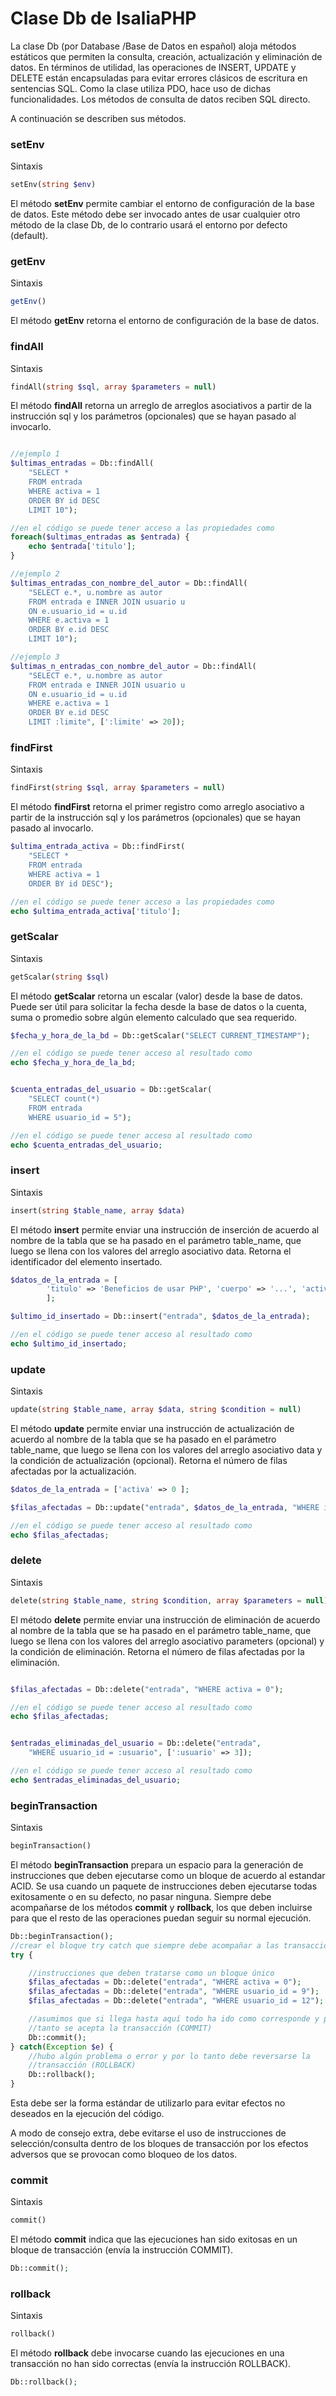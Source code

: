 # Clase Db de IsaliaPHP

La clase Db (por Database /Base de Datos en español) aloja métodos estáticos que permiten la consulta, creación, actualización y eliminación de datos. En términos de utilidad, las operaciones de INSERT, UPDATE y DELETE están encapsuladas para evitar errores clásicos de escritura en sentencias SQL. Como la clase utiliza PDO, hace uso de dichas funcionalidades. Los métodos de consulta de datos reciben SQL directo.

A continuación se describen sus métodos.

### setEnv

Sintaxis
```php
setEnv(string $env)
```

El método **setEnv** permite cambiar el entorno de configuración de la base de datos. Este método debe ser invocado antes de usar cualquier otro método de la clase Db, de lo contrario usará el entorno por defecto (default).


### getEnv

Sintaxis
```php
getEnv()
```

El método **getEnv** retorna el entorno de configuración de la base de datos.


### findAll

Sintaxis
```php
findAll(string $sql, array $parameters = null)
```

El método **findAll** retorna un arreglo de arreglos asociativos a partir de la instrucción sql y los parámetros (opcionales) que se hayan pasado al invocarlo.

```php

//ejemplo 1
$ultimas_entradas = Db::findAll(
    "SELECT * 
    FROM entrada 
    WHERE activa = 1 
    ORDER BY id DESC 
    LIMIT 10");

//en el código se puede tener acceso a las propiedades como
foreach($ultimas_entradas as $entrada) {
    echo $entrada['titulo'];
}

//ejemplo 2
$ultimas_entradas_con_nombre_del_autor = Db::findAll(
    "SELECT e.*, u.nombre as autor
    FROM entrada e INNER JOIN usuario u
    ON e.usuario_id = u.id 
    WHERE e.activa = 1 
    ORDER BY e.id DESC
    LIMIT 10");    

//ejemplo 3
$ultimas_n_entradas_con_nombre_del_autor = Db::findAll(
    "SELECT e.*, u.nombre as autor
    FROM entrada e INNER JOIN usuario u
    ON e.usuario_id = u.id 
    WHERE e.activa = 1 
    ORDER BY e.id DESC
    LIMIT :limite", [':limite' => 20]);    
```


### findFirst

Sintaxis
```php
findFirst(string $sql, array $parameters = null)
```

El método **findFirst** retorna el primer registro como arreglo asociativo a partir de la instrucción sql y los parámetros (opcionales) que se hayan pasado al invocarlo.

```php
$ultima_entrada_activa = Db::findFirst(
    "SELECT * 
    FROM entrada 
    WHERE activa = 1 
    ORDER BY id DESC");

//en el código se puede tener acceso a las propiedades como
echo $ultima_entrada_activa['titulo'];

```


### getScalar

Sintaxis
```php
getScalar(string $sql)
```

El método **getScalar** retorna un escalar (valor) desde la base de datos. Puede ser útil para solicitar la fecha desde la base de datos o la cuenta, suma o promedio sobre algún elemento calculado que sea requerido.

```php
$fecha_y_hora_de_la_bd = Db::getScalar("SELECT CURRENT_TIMESTAMP");

//en el código se puede tener acceso al resultado como
echo $fecha_y_hora_de_la_bd;


$cuenta_entradas_del_usuario = Db::getScalar(
    "SELECT count(*) 
    FROM entrada 
    WHERE usuario_id = 5");

//en el código se puede tener acceso al resultado como
echo $cuenta_entradas_del_usuario;

```


### insert

Sintaxis
```php
insert(string $table_name, array $data)
```

El método **insert** permite enviar una instrucción de inserción de acuerdo al nombre de la tabla que se ha pasado en el parámetro table_name, que luego se llena con los valores del arreglo asociativo data. Retorna el identificador del elemento insertado.

```php
$datos_de_la_entrada = [
        'titulo' => 'Beneficios de usar PHP', 'cuerpo' => '...', 'activa' => 1
        ];

$ultimo_id_insertado = Db::insert("entrada", $datos_de_la_entrada);

//en el código se puede tener acceso al resultado como
echo $ultimo_id_insertado;

```


### update

Sintaxis
```php
update(string $table_name, array $data, string $condition = null)
```

El método **update** permite enviar una instrucción de actualización de acuerdo al nombre de la tabla que se ha pasado en el parámetro table_name, que luego se llena con los valores del arreglo asociativo data y la condición de actualización (opcional). Retorna el número de filas afectadas por la actualización.

```php
$datos_de_la_entrada = ['activa' => 0 ];

$filas_afectadas = Db::update("entrada", $datos_de_la_entrada, "WHERE id = 99");

//en el código se puede tener acceso al resultado como
echo $filas_afectadas;

```


### delete

Sintaxis
```php
delete(string $table_name, string $condition, array $parameters = null)
```

El método **delete** permite enviar una instrucción de eliminación de acuerdo al nombre de la tabla que se ha pasado en el parámetro table_name, que luego se llena con los valores del arreglo asociativo parameters (opcional) y la condición de eliminación. Retorna el número de filas afectadas por la eliminación.

```php

$filas_afectadas = Db::delete("entrada", "WHERE activa = 0");

//en el código se puede tener acceso al resultado como
echo $filas_afectadas;


$entradas_eliminadas_del_usuario = Db::delete("entrada", 
    "WHERE usuario_id = :usuario", [':usuario' => 3]);

//en el código se puede tener acceso al resultado como
echo $entradas_eliminadas_del_usuario;

```


### beginTransaction

Sintaxis
```php
beginTransaction()
```

El método **beginTransaction** prepara un espacio para la generación de instrucciones que deben ejecutarse como un bloque de acuerdo al estandar ACID. Se usa cuando un paquete de instrucciones deben ejecutarse todas exitosamente o en su defecto, no pasar ninguna.
Siempre debe acompañarse de los métodos **commit** y **rollback**, los que deben incluirse para que el resto de las operaciones puedan seguir su normal ejecución.

```php
Db::beginTransaction();
//crear el bloque try catch que siempre debe acompañar a las transacciones
try {

    //instrucciones que deben tratarse como un bloque único
    $filas_afectadas = Db::delete("entrada", "WHERE activa = 0");
    $filas_afectadas = Db::delete("entrada", "WHERE usuario_id = 9");
    $filas_afectadas = Db::delete("entrada", "WHERE usuario_id = 12");

    //asumimos que si llega hasta aquí todo ha ido como corresponde y por lo
    //tanto se acepta la transacción (COMMIT)
    Db::commit();
} catch(Exception $e) {
    //hubo algún problema o error y por lo tanto debe reversarse la 
    //transacción (ROLLBACK)
    Db::rollback();
}

```

Esta debe ser la forma estándar de utilizarlo para evitar efectos no deseados en la ejecución del código. 

A modo de consejo extra, debe evitarse el uso de instrucciones de selección/consulta dentro de los bloques de transacción por los efectos adversos que se provocan como bloqueo de los datos.


### commit

Sintaxis
```php
commit()
```

El método **commit** indica que las ejecuciones han sido exitosas en un bloque de transacción (envía la instrucción COMMIT).

```php
Db::commit();
```


### rollback

Sintaxis
```php
rollback()
```

El método **rollback** debe invocarse cuando las ejecuciones en una transacción no han sido correctas (envía la instrucción ROLLBACK).

```php
Db::rollback();
```